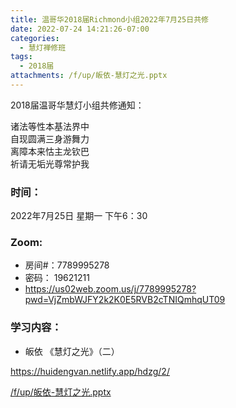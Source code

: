```yaml
---
title: 温哥华2018届Richmond小组2022年7月25日共修
date: 2022-07-24 14:21:26-07:00
categories:
  - 慧灯禅修班
tags:
  - 2018届
attachments: /f/up/皈依-慧灯之光.pptx
---
```

2018届温哥华慧灯小组共修通知：

诸法等性本基法界中\
自现圆满三身游舞力\
离障本来怙主龙钦巴\
祈请无垢光尊常护我

### 时间：

2022年7月25日 星期一 下午6：30

### Zoom:

* 房间#：7789995278
* 密码： 19621211
* <https://us02web.zoom.us/j/7789995278?pwd=VjZmbWJFY2k2K0E5RVB2cTNIQmhqUT09>

### 学习内容：

* 皈依 《慧灯之光》（二）

<https://huidengvan.netlify.app/hdzg/2/>

[/f/up/皈依-慧灯之光.pptx](http://huidengchanxiu.net/hdv/f/up/皈依-慧灯之光.pptx)